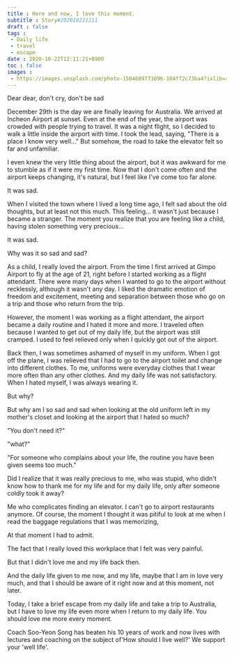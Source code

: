 ```yaml
---
title : Here and now, I love this moment.
subtitle : Story#202010221211
draft : false
tags :
 - Daily life
 - travel
 - escape
date : 2020-10-22T12:11:21+0900
toc : false
images : 
 - https://images.unsplash.com/photo-1504609773096-104ff2c73ba4?ixlib=rb-1.2.1&q=80&fm=jpg&crop=entropy&cs=tinysrgb&w=1080&fit=max&ixid=eyJhcHBfaWQiOjE1NTU0OX0
---
```

Dear dear, don't cry, don't be sad  

December 29th is the day we are finally leaving for Australia. We arrived at Incheon Airport at sunset. Even at the end of the year, the airport was crowded with people trying to travel. It was a night flight, so I decided to walk a little inside the airport with time. I took the lead, saying, "There is a place I know very well..." But somehow, the road to take the elevator felt so far and unfamiliar.  

I even knew the very little thing about the airport, but it was awkward for me to stumble as if it were my first time. Now that I don't come often and the airport keeps changing, it's natural, but I feel like I've come too far alone.  

It was sad.  

When I visited the town where I lived a long time ago, I felt sad about the old thoughts, but at least not this much. This feeling... it wasn't just because I became a stranger. The moment you realize that you are feeling like a child, having stolen something very precious...  

It was sad.  

Why was it so sad and sad?  

As a child, I really loved the airport. From the time I first arrived at Gimpo Airport to fly at the age of 21, right before I started working as a flight attendant. There were many days when I wanted to go to the airport without recklessly, although it wasn't any day. I liked the dramatic emotion of freedom and excitement, meeting and separation between those who go on a trip and those who return from the trip.  

However, the moment I was working as a flight attendant, the airport became a daily routine and I hated it more and more. I traveled often because I wanted to get out of my daily life, but the airport was still cramped. I used to feel relieved only when I quickly got out of the airport.  

Back then, I was sometimes ashamed of myself in my uniform. When I got off the plane, I was relieved that I had to go to the airport toilet and change into different clothes. To me, uniforms were everyday clothes that I wear more often than any other clothes. And my daily life was not satisfactory. When I hated myself, I was always wearing it.  

But why?  

But why am I so sad and sad when looking at the old uniform left in my mother's closet and looking at the airport that I hated so much?  

"You don't need it?"  

"what?"  

"For someone who complains about your life, the routine you have been given seems too much."  

Did I realize that it was really precious to me, who was stupid, who didn't know how to thank me for my life and for my daily life, only after someone coldly took it away?  

Me who complicates finding an elevator. I can't go to airport restaurants anymore. Of course, the moment I thought it was pitiful to look at me when I read the baggage regulations that I was memorizing,  

At that moment I had to admit.  

The fact that I really loved this workplace that I felt was very painful.  

But that I didn't love me and my life back then.  

And the daily life given to me now, and my life, maybe that I am in love very much, and that I should be aware of it right now and at this moment, not later.  

Today, I take a brief escape from my daily life and take a trip to Australia, but I have to love my life even more when I return to my daily life. You should love me more every moment.  

Coach Soo-Yeon Song has beaten his 10 years of work and now lives with lectures and coaching on the subject of'How should I live well?' We support your 'well life'.